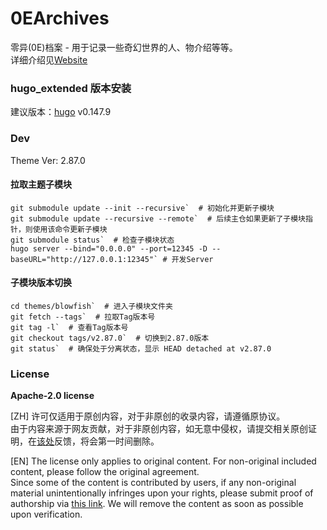 # 0EArchives

零异(0E)档案 - 用于记录一些奇幻世界的人、物介绍等等。  
详细介绍见[Website](https://0e.pw)

### hugo_extended 版本安装

建议版本：[hugo](https://github.com/gohugoio/hugo/releases) v0.147.9  

### Dev

Theme Ver: 2.87.0

#### 拉取主题子模块
```
git submodule update --init --recursive`  # 初始化并更新子模块  
git submodule update --recursive --remote`  # 后续主仓如果更新了子模块指针，则使用该命令更新子模块  
git submodule status`  # 检查子模块状态  
hugo server --bind="0.0.0.0" --port=12345 -D --baseURL="http://127.0.0.1:12345"` # 开发Server  
```

#### 子模块版本切换
```
cd themes/blowfish`  # 进入子模块文件夹  
git fetch --tags`  # 拉取Tag版本号  
git tag -l`  # 查看Tag版本号  
git checkout tags/v2.87.0`  # 切换到2.87.0版本  
git status`  # 确保处于分离状态，显示 HEAD detached at v2.87.0
```

### License

**Apache-2.0 license**

[ZH]
许可仅适用于原创内容，对于非原创的收录内容，请遵循原协议。  
由于内容来源于网友贡献，对于非原创内容，如无意中侵权，请提交相关原创证明，在[该处](https://github.com/Gu-f/0EArchives/issues)反馈，将会第一时间删除。

[EN]
The license only applies to original content. For non-original included content, please follow the original agreement.  
Since some of the content is contributed by users, if any non-original material unintentionally infringes upon your rights, please submit proof of authorship
via [this link](https://github.com/Gu-f/0EArchives/issues). We will remove the content as soon as possible upon verification.  

